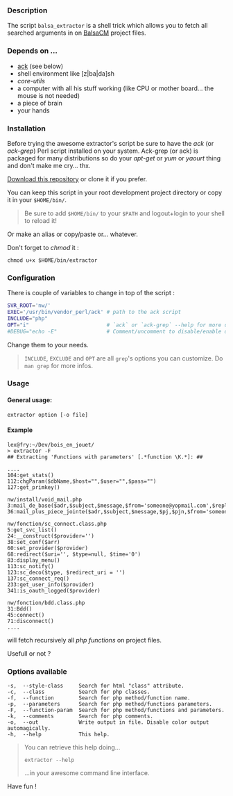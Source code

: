 ### Description

The script `balsa_extractor` is a shell trick which allows you to fetch all searched arguments in on [BalsaCM]() project files.

### Depends on ...

* [ack](http://betterthangrep.com/) (see below)
* shell environment like \[z|ba|da\]sh
* _core-utils_
* a computer with all his stuff working (like CPU or mother board... the mouse is not needed)
* a piece of brain
* your hands

### Installation

Before trying the awesome extractor's script be sure to have the _ack_ (or _ack-grep_) Perl script installed on your system. 
Ack-grep (or ack) is packaged for many distributions so do your _apt-get_ or _yum_ or _yaourt_ thing and don't make me cry... thx.

[Download this repository](http://lab.thomaslleixa.fr/balsa_extractor/repository/archive) or clone it if you prefer.

You can keep this script in your root development project directory or copy it in your `$HOME/bin/`.

> Be sure to add `$HOME/bin/` to your `$PATH` and logout+login to your shell to reload it!

Or make an alias or copy/paste or... whatever.

Don't forget to _chmod_ it :

    chmod u+x $HOME/bin/extractor
  
### Configuration

There is couple of variables to change in top of the script :

```bash
SVR_ROOT='nw/'
EXEC='/usr/bin/vendor_perl/ack' # path to the ack script
INCLUDE="php"
OPT="i"                         # `ack` or `ack-grep` --help for more options
#DEBUG="echo -E"                # Comment/uncomment to disable/enable debug
```

Change them to your needs.

> `INCLUDE`, `EXCLUDE` and `OPT` are all `grep`'s options you can customize. Do `man grep` for more infos.

### Usage

#### General usage:

    extractor option [-o file]
  
#### Example

    lex@fry:~/Dev/bois_en_jouet/
    > extractor -F
    ## Extracting 'Functions with parameters' [.*function \K.*]: ##
    
    ....
    104:get_stats()
    112:chgParam($dbName,$host="",$user="",$pass="")
    127:get_primkey()

    nw/install/void_mail.php
    3:mail_de_base($adr,$subject,$message,$from='someone@yopmail.com',$reply='no_reply@yopmail.com')
    36:mail_plus_piece_jointe($adr,$subject,$message,$pj,$pjn,$from='someone@yopmail.com',$reply='no_reply@yopmail.com')

    nw/fonction/sc_connect.class.php
    5:get_svc_list()
    24:__construct($provider='')
    38:set_conf($arr)
    60:set_provider($provider)
    68:redirect($uri='', $type=null, $time='0')
    83:display_menu()
    113:sc_notify()
    123:sc_deco($type, $redirect_uri = '')
    137:sc_connect_req()
    233:get_user_info($provider)
    341:is_oauth_logged($provider)

    nw/fonction/bdd.class.php
    31:Bdd()
    45:connect()
    71:disconnect()
    ....
    

will fetch recursively all _php functions_ on project files. 

Usefull or not ?

### Options available

    -s,  --style-class     Search for html "class" attribute.
    -c,  --class           Search for php classes.
    -f,  --function        Search for php method/function name.
    -p,  --parameters      Search for php method/functions parameters.
    -F,  --function-param  Search for php method/functions and parameters.
    -k,  --comments        Search for php comments.
    -o,  --out             Write output in file. Disable color output automagically.
    -h,  --help            This help.
  

> You can retrieve this help doing...
>   
>     extractor --help
>   
> ...in your awesome command line interface.

Have fun !
